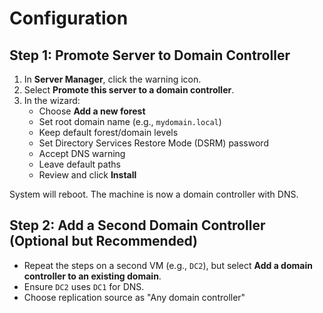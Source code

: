 # Configuration

## Step 1: Promote Server to Domain Controller
1. In **Server Manager**, click the warning icon.
2. Select **Promote this server to a domain controller**.
3. In the wizard:
   - Choose **Add a new forest**
   - Set root domain name (e.g., `mydomain.local`)
   - Keep default forest/domain levels
   - Set Directory Services Restore Mode (DSRM) password
   - Accept DNS warning
   - Leave default paths
   - Review and click **Install**

System will reboot. The machine is now a domain controller with DNS.

## Step 2: Add a Second Domain Controller (Optional but Recommended)
- Repeat the steps on a second VM (e.g., `DC2`), but select **Add a domain controller to an existing domain**.
- Ensure `DC2` uses `DC1` for DNS.
- Choose replication source as "Any domain controller"
